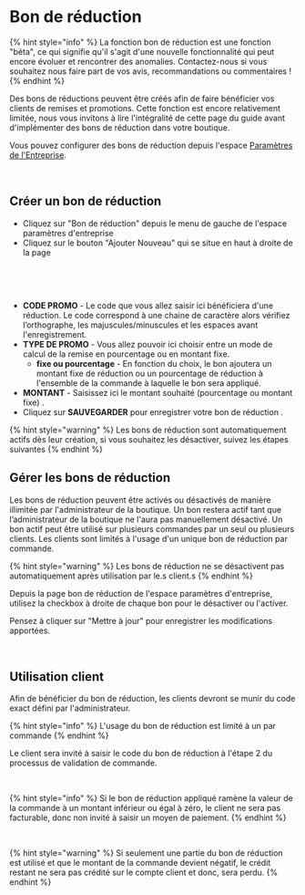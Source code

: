 # Bon de réduction

{% hint style="info" %}
La fonction bon de réduction est une fonction "béta", ce qui signifie qu'il s'agit d'une nouvelle fonctionnalité qui peut encore évoluer et rencontrer des anomalies. Contactez-nous si vous souhaitez nous faire part de vos avis, recommandations ou commentaires !&#x20;
{% endhint %}

Des bons de réductions peuvent être créés afin de faire bénéficier vos clients de remises et promotions. Cette fonction est encore relativement limitée, nous vous invitons à lire l'intégralité de cette page du guide avant d'implémenter des bons de réduction dans votre boutique.&#x20;

Vous pouvez configurer des bons de réduction depuis l'espace [Paramètres de l'Entreprise](https://guide.openfoodnetwork.org/v/fr/basic-features/enterprise-profile/enterprise-settings).

<figure><img src="../../.gitbook/assets/Capture d’écran 2024-01-02 à 11.24.22.png" alt=""><figcaption></figcaption></figure>



## Créer un bon de réduction

* Cliquez sur "Bon de réduction" depuis le menu de gauche de l'espace paramètres d'entreprise
* Cliquez sur le bouton "Ajouter Nouveau" qui se situe en haut à droite de la page

<figure><img src="../../.gitbook/assets/Capture d’écran 2024-01-02 à 11.48.14.png" alt=""><figcaption></figcaption></figure>

<figure><img src="../../.gitbook/assets/Capture d’écran 2024-01-02 à 11.49.52.png" alt=""><figcaption></figcaption></figure>

* **CODE PROMO** - Le code que vous allez saisir ici bénéficiera d'une réduction. Le code correspond à une chaine de caractère alors vérifiez l’orthographe, les majuscules/minuscules et les espaces avant l'enregistrement.&#x20;
* **TYPE DE PROMO** - Vous allez pouvoir ici choisir entre un mode de calcul de la remise en pourcentage ou en montant fixe.
  * **fixe ou pourcentage** - En fonction du choix, le bon ajoutera un montant fixe de réduction ou un pourcentage de réduction à l'ensemble de la commande à laquelle le bon sera appliqué.
* **MONTANT** - Saisissez ici le montant souhaité (pourcentage ou montant fixe) .
* Cliquez sur **SAUVEGARDER** pour enregistrer votre bon de réduction .

{% hint style="warning" %}
Les bons de réduction sont automatiquement actifs dès leur création, si vous souhaitez les désactiver, suivez les étapes suivantes
{% endhint %}

## Gérer les bons de réduction

Les bons de réduction peuvent être activés ou désactivés de manière illimitée par l'administrateur de la boutique. Un bon restera actif tant que l’administrateur de la boutique ne l'aura pas manuellement désactivé. Un bon actif peut être utilisé sur plusieurs commandes par un seul ou plusieurs clients. Les clients sont limités à l'usage d'un unique bon de réduction par commande.&#x20;

{% hint style="warning" %}
Les bons de réduction ne se désactivent pas automatiquement après utilisation par le.s client.s
{% endhint %}

Depuis la page bon de réduction de l'espace paramètres d'entreprise, utilisez la checkbox à droite de chaque bon pour le désactiver ou l'activer.&#x20;

Pensez à cliquer sur "Mettre à jour" pour enregistrer les modifications apportées.

<figure><img src="../../.gitbook/assets/Capture d’écran 2024-01-02 à 15.01.36.png" alt=""><figcaption></figcaption></figure>



## Utilisation client&#x20;

Afin de bénéficier du bon de réduction, les clients devront se munir du code exact défini par l'administrateur.&#x20;

{% hint style="info" %}
L'usage du bon de réduction est limité à un par commande
{% endhint %}

Le client sera invité à saisir le code du bon de réduction à l'étape 2 du processus de validation de commande.

<figure><img src="../../.gitbook/assets/Capture d’écran 2024-01-02 à 15.09.43 (1).png" alt=""><figcaption></figcaption></figure>



{% hint style="info" %}
Si le bon de réduction appliqué ramène la valeur de la commande à un montant inférieur ou égal à zéro, le client ne sera pas facturable, donc non invité à saisir un moyen de paiement.
{% endhint %}

<figure><img src="../../.gitbook/assets/Capture d’écran 2024-01-02 à 15.26.45.png" alt=""><figcaption></figcaption></figure>

{% hint style="warning" %}
Si seulement une partie du bon de réduction est utilisé et que le montant de la commande devient négatif, le crédit restant ne sera pas crédité sur le compte client et donc, sera perdu.&#x20;
{% endhint %}
